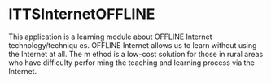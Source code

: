 # ITTSInternetOFFLINE

This application is a learning module about OFFLINE Internet technology/techniqu
es. OFFLINE Internet allows us to learn without using the Internet at all. The m
ethod is a low-cost solution for those in rural areas who have difficulty perfor
ming the teaching and learning process via the Internet.

